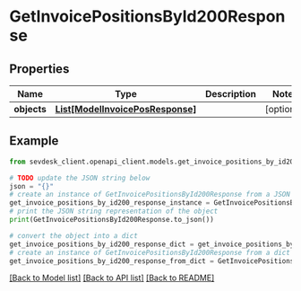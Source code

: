 # GetInvoicePositionsById200Response


## Properties

Name | Type | Description | Notes
------------ | ------------- | ------------- | -------------
**objects** | [**List[ModelInvoicePosResponse]**](ModelInvoicePosResponse.md) |  | [optional] 

## Example

```python
from sevdesk_client.openapi_client.models.get_invoice_positions_by_id200_response import GetInvoicePositionsById200Response

# TODO update the JSON string below
json = "{}"
# create an instance of GetInvoicePositionsById200Response from a JSON string
get_invoice_positions_by_id200_response_instance = GetInvoicePositionsById200Response.from_json(json)
# print the JSON string representation of the object
print(GetInvoicePositionsById200Response.to_json())

# convert the object into a dict
get_invoice_positions_by_id200_response_dict = get_invoice_positions_by_id200_response_instance.to_dict()
# create an instance of GetInvoicePositionsById200Response from a dict
get_invoice_positions_by_id200_response_from_dict = GetInvoicePositionsById200Response.from_dict(get_invoice_positions_by_id200_response_dict)
```
[[Back to Model list]](../README.md#documentation-for-models) [[Back to API list]](../README.md#documentation-for-api-endpoints) [[Back to README]](../README.md)


